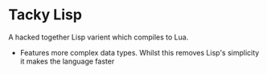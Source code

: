 # Tacky Lisp
A hacked together Lisp varient which compiles to Lua.

 - Features more complex data types. Whilst this removes Lisp's simplicity it 
   makes the language faster 
